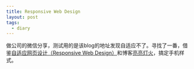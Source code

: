 ```yaml
---
title: Responsive Web Design
layout: post
tags:
  - diary
---
```

  
做公司的微信分享，测试用的是该blog的地址发现自适应不了。寻找了一番，借鉴[自适应网页设计（Responsive Web Design）](http://www.ruanyifeng.com/blog/2012/05/responsive_web_design.html)和博客[亮亮灯火](http://yindongliang.com/)，搞定手机样式。
